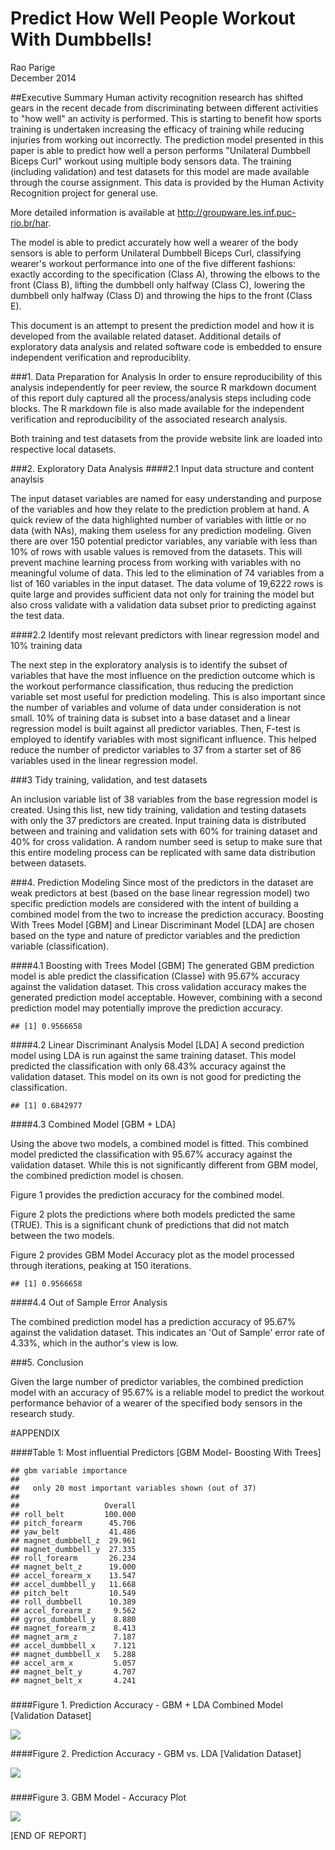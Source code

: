 # Predict How Well People Workout With Dumbbells!
Rao Parige  
December 2014  





##Executive Summary
Human activity recognition research has shifted gears in the recent decade from discriminating between different activities to "how well" an activity is performed.  This is starting to benefit how sports training is undertaken increasing the efficacy of training while reducing injuries from working out incorrectly. The prediction model presented in this paper is able to predict how well a person performs "Unilateral Dumbbell Biceps Curl" workout using multiple body sensors data. The training (including validation) and test datasets for this model are made available through the course assignment. This data is provided by the Human Activity Recognition project for general use. 

More detailed information is available at http://groupware.les.inf.puc-rio.br/har.

The model is able to predict accurately how well a wearer of the body sensors is able to perform Unilateral Dumbbell Biceps Curl, classifying wearer's workout performance into one of the five different fashions: exactly according to the specification (Class A), throwing the elbows to the front (Class B), lifting the dumbbell only halfway (Class C), lowering the dumbbell only halfway (Class D) and throwing the hips to the front (Class E).

This document is an attempt to present the prediction model and how it is developed from the available related dataset.  Additional details of exploratory data analysis and related software code is embedded to ensure independent verification and reproduciblity.

###1. Data Preparation for Analysis
In order to ensure reproducibility of this analysis independently for peer review, the source R markdown document of this report duly captured all the process/analysis steps including code blocks.  The R markdown file is also made available for the independent verification and reproducibility of the associated research analysis.

Both training and test datasets from the provide website link are loaded into respective local datasets.








###2. Exploratory Data Analysis
####2.1  Input data structure and content anaylsis

The input dataset variables are named for easy understanding and purpose of the variables and how they relate to the prediction problem at hand.  A quick review of the data highlighted number of variables with little or no data (with NAs), making them useless for any prediction modeling.  Given there are over 150 potential predictor variables, any variable with less than 10% of rows with usable values is removed from the datasets.  This will prevent machine learning process from working with variables with no meaningful volume of data.  This led to the elimination of  74 variables from a list of 160 variables in the input dataset.  The data volume of 19,6222 rows is quite large and provides sufficient data not only for training the model but also cross validate with a validation data subset prior to predicting against the test data.
 

####2.2 Identify most relevant predictors with linear regression model and 10% training data

The next step in the exploratory analysis is to identify the subset of  variables that have the most influence on the prediction outcome which is the workout performance classification, thus reducing the prediction variable set most useful for prediction modeling.  This is also important since the number of variables and volume of data under consideration is not small.
10% of training data is subset into a base dataset and a linear regression model is built against all predictor variables. Then, F-test is employed to identify variables with most significant influence. This helped reduce the number of predictor variables to 37 from a starter set of 86 variables used in the linear regression model.




###3 Tidy training, validation, and test datasets

An inclusion variable list of 38 variables from the base regression model is created.  Using this list, new tidy training, validation and testing datasets with only the 37 predictors are created. Input training data is distributed between and training and validation sets with 60% for training dataset and 40% for cross validation. A random number seed is setup to make sure that this entire modeling process can be replicated with same data distribution between datasets.







###4. Prediction Modeling
Since most of the predictors in the dataset are weak predictors at best (based on the base linear regression model) two specific prediction models are considered with the intent of building a combined model from the two to increase the prediction accuracy.  Boosting With Trees Model [GBM] and Linear Discriminant Model [LDA]  are chosen based on the type and nature of predictor variables and the prediction variable (classification). 

####4.1 Boosting with Trees Model [GBM]
The generated GBM prediction model is able predict the classification (Classe) with 95.67% accuracy against the validation dataset.  This cross validation accuracy makes the generated prediction model acceptable.  However, combining with a second prediction model may potentially improve the prediction accuracy. 


```
## [1] 0.9566658
```


####4.2 Linear Discriminant Analysis Model [LDA]
A second prediction model using LDA is run against the same training dataset.  This model predicted the classification with only 68.43% accuracy against the validation dataset. This model on its own is not good for predicting the classification.  


```
## [1] 0.6842977
```

####4.3 Combined Model [GBM + LDA]

Using the above two models, a combined model is fitted. This combined model predicted the classification with 95.67% accuracy against the validation dataset.  While this is not significantly different from GBM model, the combined prediction model is chosen.

Figure 1 provides the prediction accuracy for the combined model. 

Figure 2 plots the predictions where both models predicted the same (TRUE). This is a significant chunk of predictions that did not match between the two models. 

Figure 2 provides GBM Model Accuracy plot as the model processed through iterations, peaking at 150 iterations.



```
## [1] 0.9566658
```

####4.4 Out of Sample Error Analysis

The combined prediction model has a prediction accuracy of 95.67% against the validation dataset.  This indicates an 'Out of Sample' error rate of 4.33%, which in the author's view is low.

###5. Conclusion

Given the large number of predictor variables, the combined prediction model with an accuracy of 95.67% is a reliable model to predict the workout performance behavior of a wearer of the specified body sensors in the research study.

#APPENDIX

####Table 1: Most influential Predictors [GBM Model- Boosting With Trees] 


```
## gbm variable importance
## 
##   only 20 most important variables shown (out of 37)
## 
##                   Overall
## roll_belt         100.000
## pitch_forearm      45.706
## yaw_belt           41.486
## magnet_dumbbell_z  29.961
## magnet_dumbbell_y  27.335
## roll_forearm       26.234
## magnet_belt_z      19.000
## accel_forearm_x    13.547
## accel_dumbbell_y   11.668
## pitch_belt         10.549
## roll_dumbbell      10.389
## accel_forearm_z     9.562
## gyros_dumbbell_y    8.880
## magnet_forearm_z    8.413
## magnet_arm_z        7.187
## accel_dumbbell_x    7.121
## magnet_dumbbell_x   5.288
## accel_arm_x         5.057
## magnet_belt_y       4.707
## magnet_belt_x       4.241
```
 
### 
###
###
###
###


####Figure 1. Prediction Accuracy  - GBM + LDA Combined Model [Validation Dataset]

![](./AssignmentRMDFinal_files/figure-html/PredictionPlot1-1.png) 


####Figure 2. Prediction Accuracy - GBM vs. LDA [Validation Dataset]


![](./AssignmentRMDFinal_files/figure-html/PredictionPlot2-1.png) 

###

####Figure 3. GBM Model - Accuracy Plot

![](./AssignmentRMDFinal_files/figure-html/fitGBMPlot-1.png) 



[END OF REPORT]
